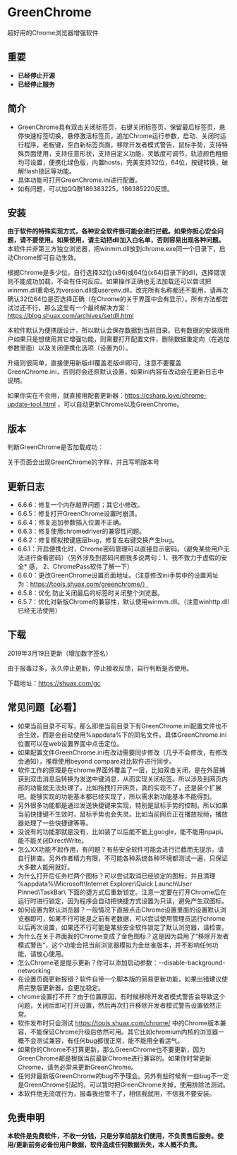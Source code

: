 # GreenChrome

超好用的Chrome浏览器增强软件


## 重要
- **已经停止开源**
- **已经停止服务**

## 简介
* GreenChrome具有双击关闭标签页，右键关闭标签页，保留最后标签页，悬停快速标签切换，悬停激活标签页，追加Chrome运行参数，启动、关闭时运行程序，老板键，空白新标签页面，移除开发者模式警告，鼠标手势，支持特殊页面使用，支持任意形状，支持自定义功能，灵敏度可调节，轨迹颜色粗细均可设置，便携化绿色版，内置hosts，完美支持32位，64位，按键转换，破解flash锁区等功能。
* 具体功能可打开GreenChrome.ini进行配置。
* 如有问题，可以加QQ群186383225，186385220反馈。

## 安装
**由于软件的特殊实现方式，各种安全软件很可能会进行拦截。如果你担心安全问题，请不要使用。如果使用，请主动把dll加入白名单，否则容易出现各种问题。**
本软件并非第三方独立浏览器，把winmm.dll放到chrome.exe同一个目录下，启动Chrome即可自动生效。

根据Chrome是多少位，自行选择32位(x86)或64位(x64)目录下的dll，选择错误则不能成功加载，不会有任何反应。如果操作正确也无法加载还可以尝试把winmm.dll重命名为version.dll或userenv.dll。改完所有名称都还不能用，请再次确认32位64位是否选择正确（在Chrome的关于界面中会有显示）。所有方法都尝试过还不行，那么这里有一个最终解决方案：https://blog.shuax.com/archives/setdll.html

本软件默认为便携版设计，所以默认会保存数据到当前目录。已有数据的安装版用户如果只是想使用其它增强功能，则需要打开配置文件，删除数据重定向（在追加参数里面）以及关闭便携化选项（设置为0）。

升级则很简单，直接使用新版dll覆盖老版dll即可，注意不要覆盖GreenChrome.ini，否则将会还原默认设置，如果ini内容有改动会在更新日志中说明。

如果你实在不会用，就直接用配套更新器：https://csharp.love/chrome-update-tool.html ，可以自动更新Chrome以及GreenChrome。

## 版本
判断GreenChrome是否加载成功：

关于页面会出现GreenChrome的字样，并且写明版本号

## 更新日志
* 6.6.6：修复一个内存越界问题；其它小修改。
* 6.6.5：修复打开GreenChrome设置时崩溃。
* 6.6.4：修复追加参数插入位置不正确。
* 6.6.3：修复使用chromedriver的兼容性问题。
* 6.6.2：修复模拟按键底层bug，修复左右键交换产生bug。
* 6.6.1：开启便携化时，Chrome密码管理可以直接显示密码。（避免某些用户无法进行查看密码）（另外涉及到密码问题我多说两句：1、我不致力于虚假的安全* 感， 2、ChromePass软件了解一下）
* 6.6.0：更改GreenChrome设置页面地址。（注意修改ini手势中的设置网址为：https://tools.shuax.com/greenchrome/）
* 6.5.8：优化 防止关闭最后的标签时关闭整个浏览器。
* 6.5.7：优化对新版Chrome的兼容性，默认使用winmm.dll。（注意winhttp.dll已经无法使用）

## 下载
2019年3月19日更新（增加数字签名） 

由于报毒过多，永久停止更新，停止接收反馈，自行判断是否使用。 

下载地址：https://shuax.com/gc

## 常见问题【必看】
* 如果当前目录不可写，那么即使当前目录下有GreenChrome.ini配置文件也不会生效，而是会自动使用%appdata%下的同名文件。具体GreenChrome.ini位置可以在web设置界面中点击定位。
* 如果配置文件GreenChrome.ini有改动需要同步修改（几乎不会修改，有修改会通知），推荐使用beyond compare对比软件进行同步。
* 软件工作的原理是在chrome界面外覆盖了一层，比如双击关闭，是在外层捕获到双击消息后转换为发送中键消息，从而实现关闭标签。所以涉及到网页内部的功能就无法处理了，比如拖拽打开网页，真的实现不了，还是装个扩展吧。能够实现的功能基本都已经实现了，所以需求新功能基本不能得到。
* 另外很多功能都是通过发送快捷键来实现，特别是鼠标手势的控制。所以如果当前快捷键不生效时，鼠标手势也会失灵。比如当前网页正在播放视频，播放器处理了一些快捷键等等。
* 没说有的功能那就是没有，比如装了以后能不能上google，能不能用npapi，能不能关闭DirectWrite。
* 怎么XX功能不起作用，有问题？有些安全软件可能会进行拦截而无提示，请自行排查。另外作者精力有限，不可能各种系统各种环境都测试一遍，只保证大多数人能用就好。
* 为什么打开后任务栏两个图标？可以尝试取消已经锁定的图标，并且清理 %appdata%\Microsoft\Internet Explorer\Quick Launch\User Pinned\TaskBar\ 下面的捷方式后重新锁定。注意一定要在打开Chrome后在运行时进行锁定，因为程序会自动把快捷方式设置为只读，避免产生双图标。
* 如何设置为默认浏览器？一般情况下直接点击Chrome设置里面的设置默认浏览器即可，如果不行可能是之前有老数据，可以尝试使用管理员运行chrome以后再次设置，如果还不行可能是某些安全软件锁定了默认浏览器，请检查。
* 为什么在关于界面我的Chrome变成了金色图标？这是因为启用了“移除开发者模式警告”，这个功能会把当前浏览器模拟为金丝雀版本，并不影响任何功能，请放心使用。
* 怎么Chrome老是提示更新？你可以添加启动参数：--disable-background-networking
* 在设置页面更新报错？软件自带一个脚本版的简易更新功能，如果出错建议使用完整版更新器，会更加稳定。
* chrome设置打不开？由于位置原因，有时候移除开发者模式警告会导致这个问题，关闭后即可打开设置，然后再次打开移除开发者模式警告设置依然正常。
* 软件发布时只会测试 https://tools.shuax.com/chrome/ 中的Chrome版本兼容，不能保证Chrome升级后依然可用。其它比如chromium内核的浏览器一概不会测试兼容，有任何bug都很正常，能不能用全看运气。
* 如果你的Chrome不打算更新，那么GreenChrome也不要更新，因为GreenChrome都是根据当前最新Chrome进行兼容的。如果你时常更新Chrome，请务必常来更新GreenChrome。
* 任何非最新版GreenChrome的bug不予理会。另外有些时候有一些bug不一定是GreenChrome引起的，可以暂时把GreenChrome关掉，使用排除法测试。
* 本软件绝无流氓行为，报毒我也管不了，相信我就用，不信我不要安装。

## 免责申明
**本软件是免费软件，不收一分钱，只是分享给朋友们使用，不负责售后服务。使用/更新前务必备份用户数据，软件造成任何数据丢失，本人概不负责。**
